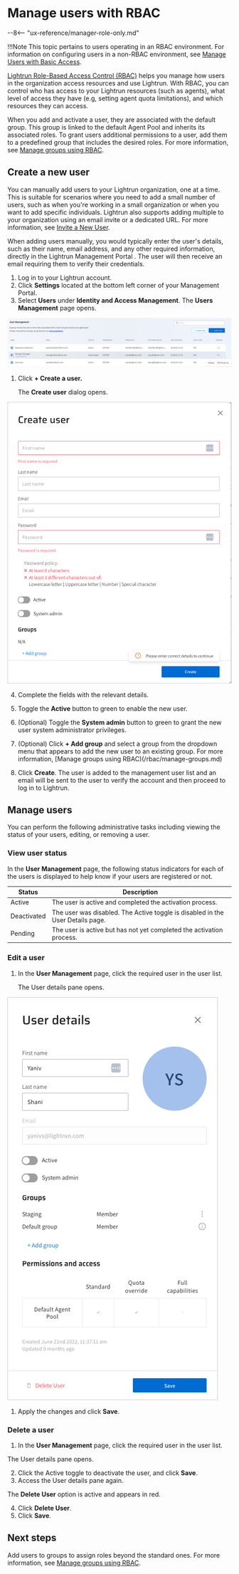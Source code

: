 # Manage users with RBAC

--8<-- "ux-reference/manager-role-only.md"

!!!Note 
    This topic pertains to users operating in an RBAC environment. For information on configuring users in a non-RBAC environment, see [Manage Users with Basic Access](/manage-users).
 
[Lightrun Role-Based Access Control (RBAC)](/rbac/overview) helps you manage how users in the organization access resources and use Lightrun. With RBAC, you can control who has access to your Lightrun resources (such as agents), what level of access they have (e.g, setting agent quota limitations), and which resources they can access. 

When you add and activate a user, they are associated with the default group. This group is linked to the default Agent Pool and inherits its associated roles. To grant users additional permissions to a user, add them to a predefined group that includes the desired roles. For more information, see [Manage groups using RBAC](/rbac/manage-groups).

## Create a new user

You can manually add users to your Lightrun organization, one at a time. This is suitable for scenarios where you need to add a small number of users, such as when you're working in a small organization or when you want to add specific individuals. Lightrun also supports adding multiple to your organization using an email invite or a dedicated URL. For more information, see [Invite a New User](invite-a-user.md).

When adding users manually, you would typically enter the user's details, such as their name, email address, and any other required information, directly in the Lightrun Management Portal . The user will then receive an email requiring them to verify their credentials.

1. Log in to your Lightrun account.
2. Click **Settings** located at the bottom left corner of your Management Portal.
3. Select **Users** under **Identity and Access Management**. 
   The **Users Management** page opens.

  ![Manage Users with RBAC](../assets/images/rbac-user-management-page.png)

1. Click **+ Create a user.**
   
   The **Create user** dialog opens.

  ![Create Users with RBAC ---half](../assets/images/user-management-create-user-rbac.png)

4. Complete the fields with the relevant details.
5. Toggle the **Active** button to green to enable the new user.
6.  (Optional) Toggle the **System admin** button to green to grant the new user system administrator privileges.
7. (Optional) Click **+ Add group** and select a group from the dropdown menu that appears to add the new user to an existing group. For more information, [Manage groups using RBAC)(/rbac/manage-groups.md)

8. Click **Create**. 
  The user is added to the management user list and an email will be sent to the user to verify the account and then proceed to log in to Lightrun.

## Manage users

You can perform the following administrative tasks including viewing the status of your users, editing, or removing a user.

### View user status

In the **User Management** page, the following status indicators for each of the users is displayed to help know if your users are registered or not.

| Status      | Description                                                             |
|-------------|-------------------------------------------------------------------------|
| Active      | The user is active and completed the activation process.                |
| Deactivated | The user was disabled. The Active toggle is disabled in the User Details page. |
| Pending     | The user is active but has not yet completed the activation process.    |


### Edit a user

1. In the **User Management** page, click the required user in the user list.
   
   The User details pane opens.

  ![Manage Users with RBAC ---half](../assets/images/rbac-user-management-edit-user.png)

1. Apply the changes and click **Save**.

### Delete a user

1. In the **User Management** page, click the required user in the user list.

  The User details pane opens.

2. Click the Active toggle to deactivate the user, and click **Save**.
3. Access the User details pane again.

  The **Delete User** option is active and appears in red.

4. Click **Delete User**.
5. Click **Save**.


## Next steps

Add users to groups to assign roles beyond the standard ones. For more information, see [Manage groups using RBAC](/rbac/manage-groups).



